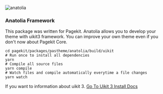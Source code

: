 ![anatolia](http://res.cloudinary.com/devpenguen/image/upload/v1532375928/image_c9dyok.png)

### Anatolia Framework

This package was written for Pagekit. Anatolia allows you to develop your theme with uikit3 framework. You can improve your own theme even if you don't now about Pagekit Core.


	cd pagekit/packages/pastheme/anatolia/build/uikit
	# Run once to install all dependencies
    yarn
    # Compile all source files
    yarn compile
    # Watch files and compile automatically everytime a file changes
    yarn watch
    
If you want to information about uikit 3. [Go To Uikit 3 Install Docs](https://getuikit.com/docs/installation#compile-from-github-source) 
